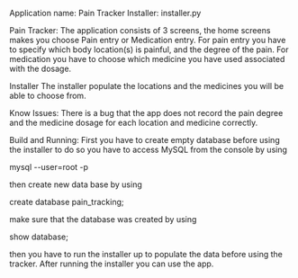 Application name: Pain Tracker
Installer: installer.py

Pain Tracker:
The application consists of 3 screens, the home screens makes you choose Pain entry or Medication entry. For pain entry you have to specify which body location(s) is painful, and the degree of the pain.
For medication you have to choose which medicine you have used associated with the dosage.

Installer
The installer populate the locations and the medicines you will be able to choose from.

Know Issues:
There is a bug that the app does not record the pain degree and the medicine dosage for each location and medicine correctly.

Build and Running:
First you have to create empty database before using the installer
to do so you have to access MySQL from the console by using 

mysql --user=root -p

then create new data base by using

create database pain_tracking;

make sure that the database was created by using

show database;

then you have to run the installer up to populate the data before using the tracker. After running the installer you can use the app. 
